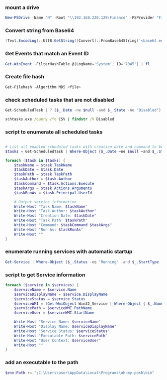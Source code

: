### mount a drive
```powershell
New-PSDrive -Name "N" -Root "\\192.168.220.129\Finance" -PSProvider "FileSystem"
```
### Convert string from Base64
```powershell
[Text.Encoding]::Utf8.GetString([Convert]::FromBase64String('<base64 encoded string here>'))
```
### Get Events that match an Event ID 
```powershell
Get-WinEvent -FilterHashTable @{LogName='System'; ID='7045'} | fl
```
### Create file hash
```powershell
Get-Filehash -Algorithm MD5 <file>
```
### check scheduled tasks that are not disabled
```powershell
Get-ScheduledTask | ? {$_.Date -ne $null -and $_.State -ne "Disabled"} | sort-object Date | select Date,TaskName,Author,State,TaskPath | ft
```
```cmd
schtasks.exe /query /fo CSV | findstr /V Disabled
```
### script to enumerate all scheduled tasks
```powershell
           
# List all enabled scheduled tasks with creation date and command to be executed, sorted by date and printing all additional information
$tasks = Get-ScheduledTask | Where-Object {$_.Date —ne $null —and $_.State —ne "Disabled" —and $_.Actions.Execute —ne $null} | Sort-Object Date

foreach ($task in $tasks) {
    $taskName = $task.TaskName
    $taskDate = $task.Date
    $taskPath = $task.TaskPath
    $taskAuthor = $task.Author
    $taskCommand = $task.Actions.Execute
    $taskArgs = $task.Actions.Arguments
    $taskRunAs = $task.Principal.UserId

    # Output service information
    Write-Host "Task Name: $taskName"
    Write-Host "Task Author: $taskAuthor"
    Write-Host "Creation Date: $taskDate"
    Write-Host "Task Path: $taskPath"
    Write-Host "Command: $taskCommand $taskArgs"
    Write-Host "Run As: $taskRunAs"
    Write-Host ""
}
```
### enumerate running services with automatic startup
```powershell
Get-Service | Where-Object {$_.Status -eq "Running" -and $_.StartType -eq "Automatic"}
```
### script to get Service information
```powershell
foreach ($service in $services) {
    $serviceName = $service.Name
    $serviceDisplayName = $service.DisplayName
    $serviceStatus = $service.Status
    $serviceWMI = (Get-WmiObject Win32_Service | Where-Object { $_.Name -eq $serviceName })
    $servicePath = $serviceWMI.PathName
    $serviceUser = $serviceWMI.StartName

    Write-Host "Service Name: $serviceName"
    Write-Host "Display Name: $serviceDisplayName"
    Write-Host "Service Status: $serviceStatus"
    Write-Host "Executable Path: $servicePath"
    Write-Host "User Context: $serviceUser"
    Write-Host ""
}
```
### add an executable to the path
```powershell
$env:Path += ";C:\Users\user\AppData\Local\Programs\oh-my-posh\bin"
```


